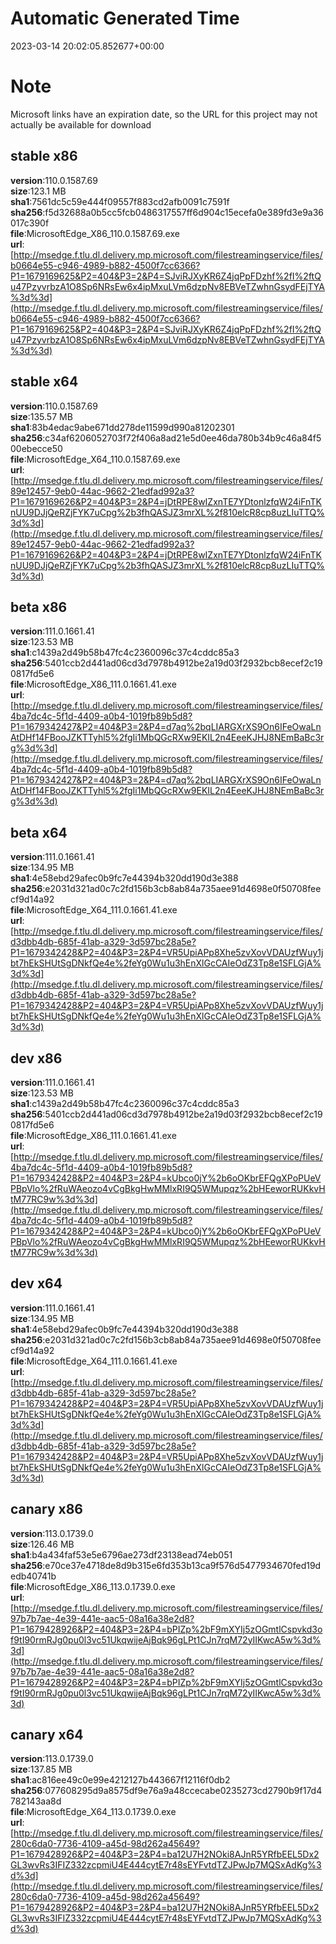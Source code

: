 # Automatic Generated Time
2023-03-14 20:02:05.852677+00:00

# Note
Microsoft links have an expiration date, so the URL for this project may not actually be available for download

## stable x86
**version**:110.0.1587.69  
**size**:123.1 MB  
**sha1**:7561dc5c59e444f09557f883cd2afb0091c7591f  
**sha256**:f5d32688a0b5cc5fcb0486317557ff6d904c15ecefa0e389fd3e9a36017c390f  
**file**:MicrosoftEdge_X86_110.0.1587.69.exe  
**url**:[http://msedge.f.tlu.dl.delivery.mp.microsoft.com/filestreamingservice/files/b0664e55-c946-4989-b882-4500f7cc6366?P1=1679169625&P2=404&P3=2&P4=SJviRJXyKR6Z4jqPpFDzhf%2fI%2ftQu47PzyvrbzA1O8Sp6NRsEw6x4ipMxuLVm6dzpNv8EBVeTZwhnGsydFEjTYA%3d%3d](http://msedge.f.tlu.dl.delivery.mp.microsoft.com/filestreamingservice/files/b0664e55-c946-4989-b882-4500f7cc6366?P1=1679169625&P2=404&P3=2&P4=SJviRJXyKR6Z4jqPpFDzhf%2fI%2ftQu47PzyvrbzA1O8Sp6NRsEw6x4ipMxuLVm6dzpNv8EBVeTZwhnGsydFEjTYA%3d%3d)  

## stable x64
**version**:110.0.1587.69  
**size**:135.57 MB  
**sha1**:83b4edac9abe671dd278de11599d990a81202301  
**sha256**:c34af6206052703f72f406a8ad21e5d0ee46da780b34b9c46a84f500ebecce50  
**file**:MicrosoftEdge_X64_110.0.1587.69.exe  
**url**:[http://msedge.f.tlu.dl.delivery.mp.microsoft.com/filestreamingservice/files/89e12457-9eb0-44ac-9662-21edfad992a3?P1=1679169626&P2=404&P3=2&P4=jDtRPE8wIZxnTE7YDtonlzfqW24iFnTKnUU9DJjQeRZjFYK7uCpg%2b3fhQASJZ3mrXL%2f810elcR8cp8uzLIuTTQ%3d%3d](http://msedge.f.tlu.dl.delivery.mp.microsoft.com/filestreamingservice/files/89e12457-9eb0-44ac-9662-21edfad992a3?P1=1679169626&P2=404&P3=2&P4=jDtRPE8wIZxnTE7YDtonlzfqW24iFnTKnUU9DJjQeRZjFYK7uCpg%2b3fhQASJZ3mrXL%2f810elcR8cp8uzLIuTTQ%3d%3d)  

## beta x86
**version**:111.0.1661.41  
**size**:123.53 MB  
**sha1**:c1439a2d49b58b47fc4c2360096c37c4cddc85a3  
**sha256**:5401ccb2d441ad06cd3d7978b4912be2a19d03f2932bcb8ecef2c190817fd5e6  
**file**:MicrosoftEdge_X86_111.0.1661.41.exe  
**url**:[http://msedge.f.tlu.dl.delivery.mp.microsoft.com/filestreamingservice/files/4ba7dc4c-5f1d-4409-a0b4-1019fb89b5d8?P1=1679342427&P2=404&P3=2&P4=d7aq%2bqLIARGXrXS9On6IFeOwaLnAtDHf14FBooJZKTTyhl5%2fgIi1MbQGcRXw9EKIL2n4EeeKJHJ8NEmBaBc3rg%3d%3d](http://msedge.f.tlu.dl.delivery.mp.microsoft.com/filestreamingservice/files/4ba7dc4c-5f1d-4409-a0b4-1019fb89b5d8?P1=1679342427&P2=404&P3=2&P4=d7aq%2bqLIARGXrXS9On6IFeOwaLnAtDHf14FBooJZKTTyhl5%2fgIi1MbQGcRXw9EKIL2n4EeeKJHJ8NEmBaBc3rg%3d%3d)  

## beta x64
**version**:111.0.1661.41  
**size**:134.95 MB  
**sha1**:4e58ebd29afec0b9fc7e44394b320dd190d3e388  
**sha256**:e2031d321ad0c7c2fd156b3cb8ab84a735aee91d4698e0f50708feecf9d14a92  
**file**:MicrosoftEdge_X64_111.0.1661.41.exe  
**url**:[http://msedge.f.tlu.dl.delivery.mp.microsoft.com/filestreamingservice/files/d3dbb4db-685f-41ab-a329-3d597bc28a5e?P1=1679342428&P2=404&P3=2&P4=VR5UpiAPp8Xhe5zvXovVDAUzfWuy1jbt7hEkSHUtSgDNkfQe4e%2feYg0Wu1u3hEnXlGcCAIeOdZ3Tp8e1SFLGjA%3d%3d](http://msedge.f.tlu.dl.delivery.mp.microsoft.com/filestreamingservice/files/d3dbb4db-685f-41ab-a329-3d597bc28a5e?P1=1679342428&P2=404&P3=2&P4=VR5UpiAPp8Xhe5zvXovVDAUzfWuy1jbt7hEkSHUtSgDNkfQe4e%2feYg0Wu1u3hEnXlGcCAIeOdZ3Tp8e1SFLGjA%3d%3d)  

## dev x86
**version**:111.0.1661.41  
**size**:123.53 MB  
**sha1**:c1439a2d49b58b47fc4c2360096c37c4cddc85a3  
**sha256**:5401ccb2d441ad06cd3d7978b4912be2a19d03f2932bcb8ecef2c190817fd5e6  
**file**:MicrosoftEdge_X86_111.0.1661.41.exe  
**url**:[http://msedge.f.tlu.dl.delivery.mp.microsoft.com/filestreamingservice/files/4ba7dc4c-5f1d-4409-a0b4-1019fb89b5d8?P1=1679342428&P2=404&P3=2&P4=kUbco0jY%2b6oOKbrEFQgXPoPUeVPBpVlo%2fRuWAeozo4vCgBkgHwMMlxRI9Q5WMupqz%2bHEeworRUKkvHtM77RC9w%3d%3d](http://msedge.f.tlu.dl.delivery.mp.microsoft.com/filestreamingservice/files/4ba7dc4c-5f1d-4409-a0b4-1019fb89b5d8?P1=1679342428&P2=404&P3=2&P4=kUbco0jY%2b6oOKbrEFQgXPoPUeVPBpVlo%2fRuWAeozo4vCgBkgHwMMlxRI9Q5WMupqz%2bHEeworRUKkvHtM77RC9w%3d%3d)  

## dev x64
**version**:111.0.1661.41  
**size**:134.95 MB  
**sha1**:4e58ebd29afec0b9fc7e44394b320dd190d3e388  
**sha256**:e2031d321ad0c7c2fd156b3cb8ab84a735aee91d4698e0f50708feecf9d14a92  
**file**:MicrosoftEdge_X64_111.0.1661.41.exe  
**url**:[http://msedge.f.tlu.dl.delivery.mp.microsoft.com/filestreamingservice/files/d3dbb4db-685f-41ab-a329-3d597bc28a5e?P1=1679342428&P2=404&P3=2&P4=VR5UpiAPp8Xhe5zvXovVDAUzfWuy1jbt7hEkSHUtSgDNkfQe4e%2feYg0Wu1u3hEnXlGcCAIeOdZ3Tp8e1SFLGjA%3d%3d](http://msedge.f.tlu.dl.delivery.mp.microsoft.com/filestreamingservice/files/d3dbb4db-685f-41ab-a329-3d597bc28a5e?P1=1679342428&P2=404&P3=2&P4=VR5UpiAPp8Xhe5zvXovVDAUzfWuy1jbt7hEkSHUtSgDNkfQe4e%2feYg0Wu1u3hEnXlGcCAIeOdZ3Tp8e1SFLGjA%3d%3d)  

## canary x86
**version**:113.0.1739.0  
**size**:126.46 MB  
**sha1**:b4a434faf53e5e6796ae273df23138ead74eb051  
**sha256**:e70ce37e4718de8d9b315e6fd353b13ca9f576d5477934670fed19dedb40741b  
**file**:MicrosoftEdge_X86_113.0.1739.0.exe  
**url**:[http://msedge.f.tlu.dl.delivery.mp.microsoft.com/filestreamingservice/files/97b7b7ae-4e39-441e-aac5-08a16a38e2d8?P1=1679428926&P2=404&P3=2&P4=bPIZp%2bF9mXYIj5zOGmtlCspvkd3of9tI90rmRJg0pu0l3vc51UkqwijeAjBqk96gLPt1CJn7rqM72yIIKwcA5w%3d%3d](http://msedge.f.tlu.dl.delivery.mp.microsoft.com/filestreamingservice/files/97b7b7ae-4e39-441e-aac5-08a16a38e2d8?P1=1679428926&P2=404&P3=2&P4=bPIZp%2bF9mXYIj5zOGmtlCspvkd3of9tI90rmRJg0pu0l3vc51UkqwijeAjBqk96gLPt1CJn7rqM72yIIKwcA5w%3d%3d)  

## canary x64
**version**:113.0.1739.0  
**size**:137.85 MB  
**sha1**:ac816ee49c0e99e4212127b443667f12116f0db2  
**sha256**:077608295d9a8575df9e76a9a48ccecabe0235273cd2790b9f17d4782143aa8d  
**file**:MicrosoftEdge_X64_113.0.1739.0.exe  
**url**:[http://msedge.f.tlu.dl.delivery.mp.microsoft.com/filestreamingservice/files/280c6da0-7736-4109-a45d-98d262a45649?P1=1679428926&P2=404&P3=2&P4=ba12U7H2NOki8AJnR5YRfbEEL5Dx2GL3wvRs3IFIZ332zcpmiU4E444cytE7r48sEYFvtdTZJPwJp7MQSxAdKg%3d%3d](http://msedge.f.tlu.dl.delivery.mp.microsoft.com/filestreamingservice/files/280c6da0-7736-4109-a45d-98d262a45649?P1=1679428926&P2=404&P3=2&P4=ba12U7H2NOki8AJnR5YRfbEEL5Dx2GL3wvRs3IFIZ332zcpmiU4E444cytE7r48sEYFvtdTZJPwJp7MQSxAdKg%3d%3d)  

